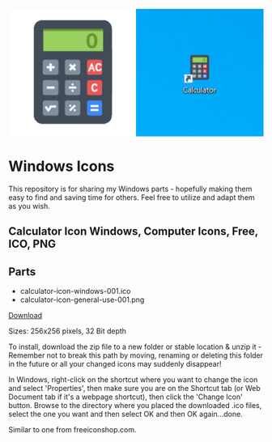 ![Screenshot](images/calculator-icon-windows-001-example.png)

# Windows Icons
This repository is for sharing my Windows parts - hopefully making them easy to find and saving time for others. Feel free to utilize and adapt them as you wish.

## Calculator Icon Windows, Computer Icons, Free, ICO, PNG
## Parts
* calculator-icon-windows-001.ico
* calculator-icon-general-use-001.png
 
[Download](calculator-icons-001.zip)

Sizes: 256x256 pixels, 32 Bit depth

To install, download the zip file to a new folder or stable location & unzip it - Remember not to break this path by moving, renaming or deleting this folder in the future or all your changed icons may suddenly disappear!
 
In Windows, right-click on the shortcut where you want to change the icon and select 'Properties', then make sure you are on the Shortcut tab (or Web Document tab if it's a webpage shortcut), then click the 'Change Icon' button. Browse to the directory where you placed the downloaded .ico files, select the one you want and then select OK and then OK again...done.

Similar to one from freeiconshop.com.
